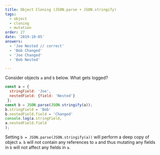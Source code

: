```yaml
---
title: Object Cloning (JSON.parse + JSON.stringify)
tags:
  - object
  - cloning
  - mutation
order: 27
date: '2019-10-05'
answers:
  - 'Joe Nested // correct'
  - 'Bob Changed'
  - 'Joe Changed'
  - 'Bob Nested'

---
```


Consider objects `a` and `b` below. What gets logged?

```javascript
const a = { 
  stringField: 'Joe',
  nestedField: {field: 'Nested'}
 };
const b = JSON.parse(JSON.stringify(a));
b.stringField = 'Bob'
b.nestedField.field = 'Changed'
console.log(a.stringField,
a.nestedField.field
);
```

<!-- explanation -->

Setting `b = JSON.parse(JSON.stringify(a))` will perform a deep copy of object `a`. `b` will not contain any references to `a` and thus mutating any fields in `b` will not affect any fields in `a`.